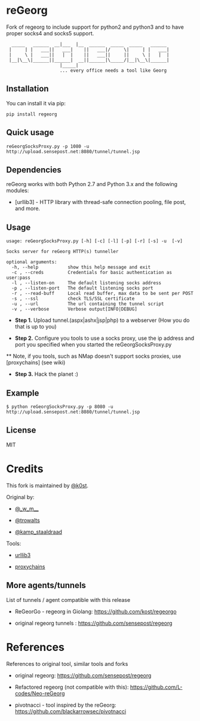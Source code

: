 reGeorg
=========
Fork of regeorg to include support for python2 and python3 and to have
proper socks4 and socks5 support.


```                    _____
  _____   ______  __|___  |__  ______  _____  _____   ______
 |     | |   ___||   ___|    ||   ___|/     \|     | |   ___|
 |     \ |   ___||   |  |    ||   ___||     ||     \ |   |  |
 |__|\__\|______||______|  __||______|\_____/|__|\__\|______|
                    |_____|
                    ... every office needs a tool like Georg
```

Installation
----

You can install it via pip:
```
pip install regeorg
```

## Quick usage

```
reGeorgSocksProxy.py -p 1080 -u http://upload.sensepost.net:8080/tunnel/tunnel.jsp
```


Dependencies
-----------

reGeorg works with both Python 2.7 and Python 3.x and the following modules:

* [urllib3] - HTTP library with thread-safe connection pooling, file post, and more.


Usage
--------------

```
usage: reGeorgSocksProxy.py [-h] [-c] [-l] [-p] [-r] [-s] -u  [-v]

Socks server for reGeorg HTTP(s) tunneller

optional arguments:
  -h, --help           show this help message and exit
  -c , --creds         Credentials for basic authentication as user:pass
  -l , --listen-on     The default listening socks address
  -p , --listen-port   The default listening socks port
  -r , --read-buff     Local read buffer, max data to be sent per POST
  -s , --ssl           check TLS/SSL certificate
  -u , --url           The url containing the tunnel script
  -v , --verbose       Verbose output[INFO|DEBUG]
```

* **Step 1.**
Upload tunnel.(aspx|ashx|jsp|php) to a webserver (How you do that is up to
you)

* **Step 2.**
Configure you tools to use a socks proxy, use the ip address and port you
specified when
you started the reGeorgSocksProxy.py

** Note, if you tools, such as NMap doesn't support socks proxies, use
[proxychains] (see wiki) 

* **Step 3.** Hack the planet :)


Example
---------
```
$ python reGeorgSocksProxy.py -p 8080 -u http://upload.sensepost.net:8080/tunnel/tunnel.jsp
```

License
----

MIT

# Credits

This fork is maintained by [@k0st](http://twitter.com/k0st).

Original by:

- [@\_w\_m\_\_](http://twitter.com/_w_m__)

- [@trowalts](http://twitter.com/trowalts)

- [@kamp_staaldraad](http://twitter.com/kamp_staaldraad)

Tools:

- [urllib3](https://pypi.python.org/pypi/urllib3)

- [proxychains](http://sourceforge.net/projects/proxychains/)

##  More agents/tunnels

List of tunnels / agent compatible with this release

- ReGeorGo - regeorg in Giolang: https://github.com/kost/regeorgo

- original regeorg tunnels : https://github.com/sensepost/regeorg


# References

References to original tool, similar tools and forks

- original regeorg: https://github.com/sensepost/regeorg

- Refactored regeorg (not compatible with this): https://github.com/L-codes/Neo-reGeorg

- pivotnacci - tool inspired by the reGeorg: https://github.com/blackarrowsec/pivotnacci


